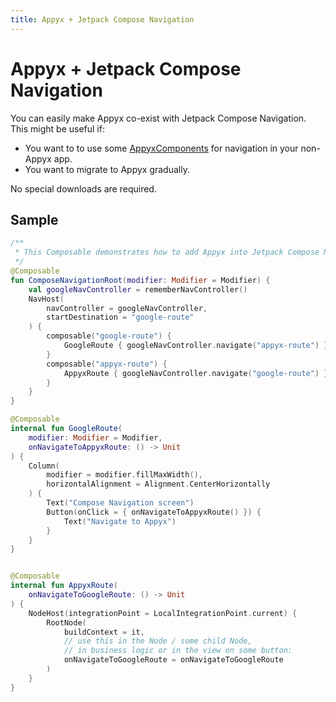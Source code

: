 ```yaml
---
title: Appyx + Jetpack Compose Navigation
---
```


# Appyx + Jetpack Compose Navigation

You can easily make Appyx co-exist with Jetpack Compose Navigation. This might be useful if:

- You want to to use some [AppyxComponents](../../components/index.md) for navigation in your non-Appyx app.
- You want to migrate to Appyx gradually.

No special downloads are required.

## Sample

```kotlin
/**
 * This Composable demonstrates how to add Appyx into Jetpack Compose Navigation.
 */
@Composable
fun ComposeNavigationRoot(modifier: Modifier = Modifier) {
    val googleNavController = rememberNavController()
    NavHost(
        navController = googleNavController,
        startDestination = "google-route"
    ) {
        composable("google-route") {
            GoogleRoute { googleNavController.navigate("appyx-route") }
        }
        composable("appyx-route") {
            AppyxRoute { googleNavController.navigate("google-route") }
        }
    }
}

@Composable
internal fun GoogleRoute(
    modifier: Modifier = Modifier,
    onNavigateToAppyxRoute: () -> Unit
) {
    Column(
        modifier = modifier.fillMaxWidth(),
        horizontalAlignment = Alignment.CenterHorizontally
    ) {
        Text("Compose Navigation screen")
        Button(onClick = { onNavigateToAppyxRoute() }) {
            Text("Navigate to Appyx")
        }
    }
}


@Composable
internal fun AppyxRoute(
    onNavigateToGoogleRoute: () -> Unit
) {
    NodeHost(integrationPoint = LocalIntegrationPoint.current) {
        RootNode(
            buildContext = it,
            // use this in the Node / some child Node,
            // in business logic or in the view on some button:
            onNavigateToGoogleRoute = onNavigateToGoogleRoute 
        )
    }
}
```

